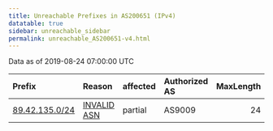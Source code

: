 ```yaml
---
title: Unreachable Prefixes in AS200651 (IPv4)
datatable: true
sidebar: unreachable_sidebar
permalink: unreachable_AS200651-v4.html
---
```


Data as of 2019-08-24 07:00:00 UTC


<div class="datatable-begin"></div>

| Prefix                                                 | Reason                                                                                                 | affected   | Authorized AS   |   MaxLength | Anchor                                         |   unreachable /24s |
|:-------------------------------------------------------|:-------------------------------------------------------------------------------------------------------|:-----------|:----------------|------------:|:-----------------------------------------------|-------------------:|
| [89.42.135.0/24](https://stat.ripe.net/89.42.135.0/24) | [INVALID ASN](https://rpki-validator.ripe.net/announcement-preview?asn=AS200651&prefix=89.42.135.0/24) | partial    | AS9009          |          24 | [RIPE](unreachable_RIPE_NCC_RPKI_Root-v4.html) |                  1 |

<div class="datatable-end"></div>